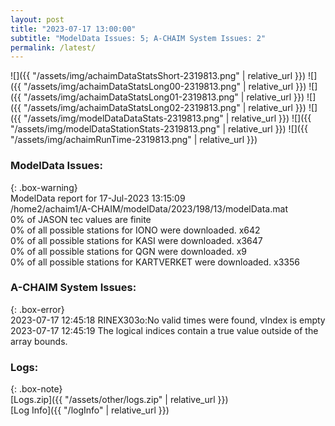 ```yaml
---
layout: post
title: "2023-07-17 13:00:00"
subtitle: "ModelData Issues: 5; A-CHAIM System Issues: 2"
permalink: /latest/
---
```


![]({{ "/assets/img/achaimDataStatsShort-2319813.png" | relative_url }})
![]({{ "/assets/img/achaimDataStatsLong00-2319813.png" | relative_url }})
![]({{ "/assets/img/achaimDataStatsLong01-2319813.png" | relative_url }})
![]({{ "/assets/img/achaimDataStatsLong02-2319813.png" | relative_url }})
![]({{ "/assets/img/modelDataDataStats-2319813.png" | relative_url }})
![]({{ "/assets/img/modelDataStationStats-2319813.png" | relative_url }})
![]({{ "/assets/img/achaimRunTime-2319813.png" | relative_url }})


### ModelData Issues:  
  
{: .box-warning}  
 ModelData report for 17-Jul-2023 13:15:09   
 /home2/achaim1/A-CHAIM/modelData/2023/198/13/modelData.mat   
 0% of JASON tec values are finite   
 0% of all possible stations for IONO were downloaded. x642   
 0% of all possible stations for KASI were downloaded. x3647   
 0% of all possible stations for QGN were downloaded. x9   
 0% of all possible stations for KARTVERKET were downloaded. x3356   
  
### A-CHAIM System Issues:  
  
{: .box-error}  
2023-07-17 12:45:18 RINEX303o:No valid times were found, vIndex is empty  
2023-07-17 12:45:19 The logical indices contain a true value outside of the array bounds.  

### Logs:  
  
{: .box-note}  
[Logs.zip]({{ "/assets/other/logs.zip" | relative_url }})  
[Log Info]({{ "/logInfo" | relative_url }})  
